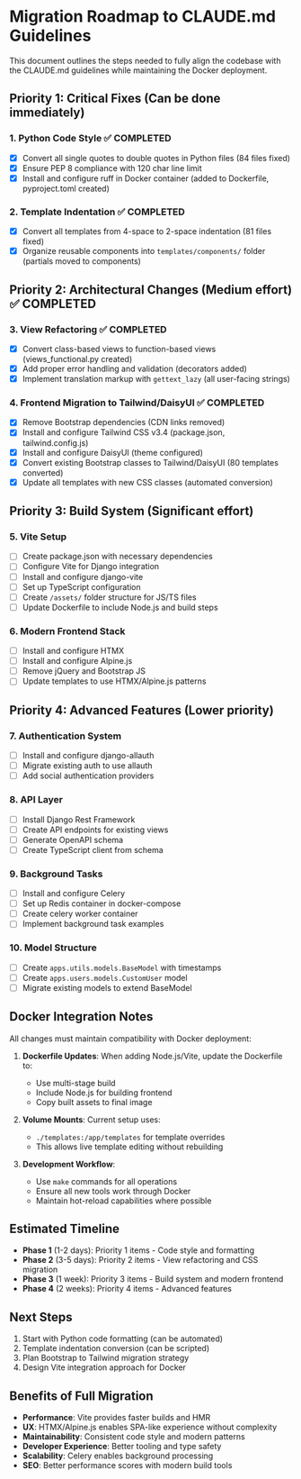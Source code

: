 # Migration Roadmap to CLAUDE.md Guidelines

This document outlines the steps needed to fully align the codebase with the CLAUDE.md guidelines while maintaining the Docker deployment.

## Priority 1: Critical Fixes (Can be done immediately)

### 1. Python Code Style ✅ COMPLETED
- [x] Convert all single quotes to double quotes in Python files (84 files fixed)
- [x] Ensure PEP 8 compliance with 120 char line limit
- [x] Install and configure ruff in Docker container (added to Dockerfile, pyproject.toml created)

### 2. Template Indentation ✅ COMPLETED
- [x] Convert all templates from 4-space to 2-space indentation (81 files fixed)
- [x] Organize reusable components into `templates/components/` folder (partials moved to components)

## Priority 2: Architectural Changes (Medium effort) ✅ COMPLETED

### 3. View Refactoring ✅ COMPLETED
- [x] Convert class-based views to function-based views (views_functional.py created)
- [x] Add proper error handling and validation (decorators added)
- [x] Implement translation markup with `gettext_lazy` (all user-facing strings)

### 4. Frontend Migration to Tailwind/DaisyUI ✅ COMPLETED
- [x] Remove Bootstrap dependencies (CDN links removed)
- [x] Install and configure Tailwind CSS v3.4 (package.json, tailwind.config.js)
- [x] Install and configure DaisyUI (theme configured)
- [x] Convert existing Bootstrap classes to Tailwind/DaisyUI (80 templates converted)
- [x] Update all templates with new CSS classes (automated conversion)

## Priority 3: Build System (Significant effort)

### 5. Vite Setup
- [ ] Create package.json with necessary dependencies
- [ ] Configure Vite for Django integration
- [ ] Install and configure django-vite
- [ ] Set up TypeScript configuration
- [ ] Create `/assets/` folder structure for JS/TS files
- [ ] Update Dockerfile to include Node.js and build steps

### 6. Modern Frontend Stack
- [ ] Install and configure HTMX
- [ ] Install and configure Alpine.js
- [ ] Remove jQuery and Bootstrap JS
- [ ] Update templates to use HTMX/Alpine.js patterns

## Priority 4: Advanced Features (Lower priority)

### 7. Authentication System
- [ ] Install and configure django-allauth
- [ ] Migrate existing auth to use allauth
- [ ] Add social authentication providers

### 8. API Layer
- [ ] Install Django Rest Framework
- [ ] Create API endpoints for existing views
- [ ] Generate OpenAPI schema
- [ ] Create TypeScript client from schema

### 9. Background Tasks
- [ ] Install and configure Celery
- [ ] Set up Redis container in docker-compose
- [ ] Create celery worker container
- [ ] Implement background task examples

### 10. Model Structure
- [ ] Create `apps.utils.models.BaseModel` with timestamps
- [ ] Create `apps.users.models.CustomUser` model
- [ ] Migrate existing models to extend BaseModel

## Docker Integration Notes

All changes must maintain compatibility with Docker deployment:

1. **Dockerfile Updates**: When adding Node.js/Vite, update the Dockerfile to:
   - Use multi-stage build
   - Include Node.js for building frontend
   - Copy built assets to final image

2. **Volume Mounts**: Current setup uses:
   - `./templates:/app/templates` for template overrides
   - This allows live template editing without rebuilding

3. **Development Workflow**:
   - Use `make` commands for all operations
   - Ensure all new tools work through Docker
   - Maintain hot-reload capabilities where possible

## Estimated Timeline

- **Phase 1** (1-2 days): Priority 1 items - Code style and formatting
- **Phase 2** (3-5 days): Priority 2 items - View refactoring and CSS migration
- **Phase 3** (1 week): Priority 3 items - Build system and modern frontend
- **Phase 4** (2 weeks): Priority 4 items - Advanced features

## Next Steps

1. Start with Python code formatting (can be automated)
2. Template indentation conversion (can be scripted)
3. Plan Bootstrap to Tailwind migration strategy
4. Design Vite integration approach for Docker

## Benefits of Full Migration

- **Performance**: Vite provides faster builds and HMR
- **UX**: HTMX/Alpine.js enables SPA-like experience without complexity
- **Maintainability**: Consistent code style and modern patterns
- **Developer Experience**: Better tooling and type safety
- **Scalability**: Celery enables background processing
- **SEO**: Better performance scores with modern build tools